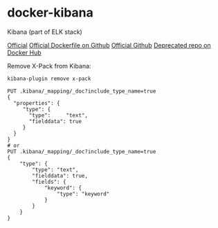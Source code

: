 # docker-kibana

Kibana (part of ELK stack)

[Official](https://www.elastic.co/guide/en/kibana/current/_pulling_the_image.html)
[Official Dockerfile on Github](https://github.com/elastic/kibana-docker)
[Official Github](https://github.com/elastic/kibana)
[Deprecated repo on Docker Hub](https://hub.docker.com/_/kibana/)


Remove X-Pack from Kibana:
```bash
kibana-plugin remove x-pack
```

```text
PUT .kibana/_mapping/_doc?include_type_name=true
{
  "properties": {
     "type": { 
       "type":     "text",
       "fielddata": true
     }
  }
}
# or
PUT .kibana/_mapping/_doc?include_type_name=true
{
    "type": {
        "type": "text",
        "fielddata": true,
        "fields": {
            "keyword": {
                "type": "keyword"
            }
        }
    }
}
```

